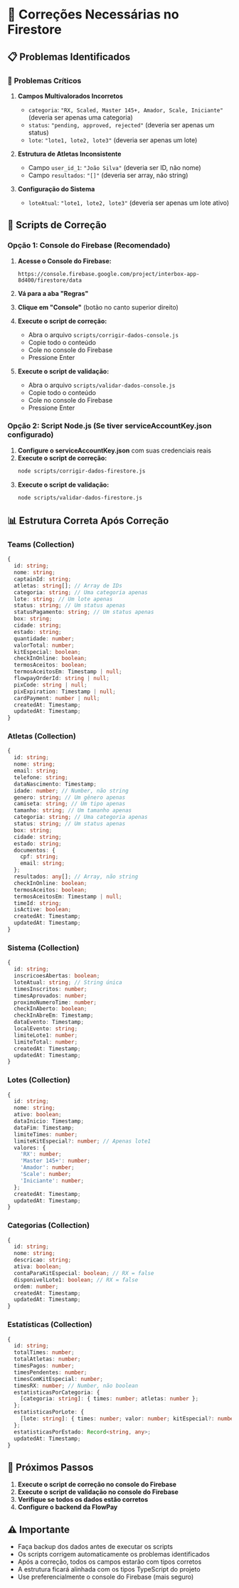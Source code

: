 # 🔧 Correções Necessárias no Firestore

## 📋 Problemas Identificados

### 🚨 **Problemas Críticos**

1. **Campos Multivalorados Incorretos**
   - `categoria`: `"RX, Scaled, Master 145+, Amador, Scale, Iniciante"` (deveria ser apenas uma categoria)
   - `status`: `"pending, approved, rejected"` (deveria ser apenas um status)
   - `lote`: `"lote1, lote2, lote3"` (deveria ser apenas um lote)

2. **Estrutura de Atletas Inconsistente**
   - Campo `user_id_1`: `"João Silva"` (deveria ser ID, não nome)
   - Campo `resultados`: `"[]"` (deveria ser array, não string)

3. **Configuração do Sistema**
   - `loteAtual`: `"lote1, lote2, lote3"` (deveria ser apenas um lote ativo)

## 🔧 **Scripts de Correção**

### **Opção 1: Console do Firebase (Recomendado)**

1. **Acesse o Console do Firebase:**
   ```
   https://console.firebase.google.com/project/interbox-app-8d400/firestore/data
   ```

2. **Vá para a aba "Regras"**

3. **Clique em "Console"** (botão no canto superior direito)

4. **Execute o script de correção:**
   - Abra o arquivo `scripts/corrigir-dados-console.js`
   - Copie todo o conteúdo
   - Cole no console do Firebase
   - Pressione Enter

5. **Execute o script de validação:**
   - Abra o arquivo `scripts/validar-dados-console.js`
   - Copie todo o conteúdo
   - Cole no console do Firebase
   - Pressione Enter

### **Opção 2: Script Node.js (Se tiver serviceAccountKey.json configurado)**

1. **Configure o serviceAccountKey.json** com suas credenciais reais
2. **Execute o script de correção:**
   ```bash
   node scripts/corrigir-dados-firestore.js
   ```
3. **Execute o script de validação:**
   ```bash
   node scripts/validar-dados-firestore.js
   ```

## 📊 **Estrutura Correta Após Correção**

### **Teams (Collection)**
```ts
{
  id: string;
  nome: string;
  captainId: string;
  atletas: string[]; // Array de IDs
  categoria: string; // Uma categoria apenas
  lote: string; // Um lote apenas
  status: string; // Um status apenas
  statusPagamento: string; // Um status apenas
  box: string;
  cidade: string;
  estado: string;
  quantidade: number;
  valorTotal: number;
  kitEspecial: boolean;
  checkInOnline: boolean;
  termosAceitos: boolean;
  termosAceitosEm: Timestamp | null;
  flowpayOrderId: string | null;
  pixCode: string | null;
  pixExpiration: Timestamp | null;
  cardPayment: number | null;
  createdAt: Timestamp;
  updatedAt: Timestamp;
}
```

### **Atletas (Collection)**
```ts
{
  id: string;
  nome: string;
  email: string;
  telefone: string;
  dataNascimento: Timestamp;
  idade: number; // Number, não string
  genero: string; // Um gênero apenas
  camiseta: string; // Um tipo apenas
  tamanho: string; // Um tamanho apenas
  categoria: string; // Uma categoria apenas
  status: string; // Um status apenas
  box: string;
  cidade: string;
  estado: string;
  documentos: {
    cpf: string;
    email: string;
  };
  resultados: any[]; // Array, não string
  checkInOnline: boolean;
  termosAceitos: boolean;
  termosAceitosEm: Timestamp | null;
  timeId: string;
  isActive: boolean;
  createdAt: Timestamp;
  updatedAt: Timestamp;
}
```

### **Sistema (Collection)**
```ts
{
  id: string;
  inscricoesAbertas: boolean;
  loteAtual: string; // String única
  timesInscritos: number;
  timesAprovados: number;
  proximoNumeroTime: number;
  checkInAberto: boolean;
  checkInAbreEm: Timestamp;
  dataEvento: Timestamp;
  localEvento: string;
  limiteLote1: number;
  limiteTotal: number;
  createdAt: Timestamp;
  updatedAt: Timestamp;
}
```

### **Lotes (Collection)**
```ts
{
  id: string;
  nome: string;
  ativo: boolean;
  dataInicio: Timestamp;
  dataFim: Timestamp;
  limiteTimes: number;
  limiteKitEspecial?: number; // Apenas lote1
  valores: {
    'RX': number;
    'Master 145+': number;
    'Amador': number;
    'Scale': number;
    'Iniciante': number;
  };
  createdAt: Timestamp;
  updatedAt: Timestamp;
}
```

### **Categorias (Collection)**
```ts
{
  id: string;
  nome: string;
  descricao: string;
  ativa: boolean;
  contaParaKitEspecial: boolean; // RX = false
  disponivelLote1: boolean; // RX = false
  ordem: number;
  createdAt: Timestamp;
  updatedAt: Timestamp;
}
```

### **Estatísticas (Collection)**
```ts
{
  id: string;
  totalTimes: number;
  totalAtletas: number;
  timesPagos: number;
  timesPendentes: number;
  timesComKitEspecial: number;
  timesRX: number; // Number, não boolean
  estatisticasPorCategoria: {
    [categoria: string]: { times: number; atletas: number };
  };
  estatisticasPorLote: {
    [lote: string]: { times: number; valor: number; kitEspecial?: number };
  };
  estatisticasPorEstado: Record<string, any>;
  updatedAt: Timestamp;
}
```

## 🎯 **Próximos Passos**

1. **Execute o script de correção no console do Firebase**
2. **Execute o script de validação no console do Firebase**
3. **Verifique se todos os dados estão corretos**
4. **Configure o backend da FlowPay**

## ⚠️ **Importante**

- Faça backup dos dados antes de executar os scripts
- Os scripts corrigem automaticamente os problemas identificados
- Após a correção, todos os campos estarão com tipos corretos
- A estrutura ficará alinhada com os tipos TypeScript do projeto
- Use preferencialmente o console do Firebase (mais seguro) 